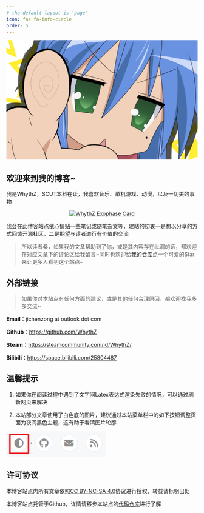 ```yaml
---
# the default layout is 'page'
icon: fas fa-info-circle
order: 5
---
```


<!-- 图标资源及其配置名称来源于https://fontawesome.com/icons -->

<!-- > Add Markdown syntax content to file `_tabs/about.md`{: .filepath } and it will show up on this page.
{: .prompt-tip } -->

![KonataIzumi.jpg](/assets/img/KonataIzumi.jpg)

## 欢迎来到我的博客~

我是WhythZ，SCUT本科在读，我喜欢音乐、单机游戏、动漫，以及一切美的事物

<div align=center>
<p align="center">
  <a href="https://www.exophase.com/user/WhythZ/"><img src="https://card.exophase.com/2/0/282708.png?1736352697" alt="WhythZ Exophase Card"></a>
</p>
</div>

我会在此博客站点依心情贴一些笔记或随笔杂文等，建站的初衷一是想以分享的方式回馈开源社区，二是期望与读者进行有价值的交流

>所以读者桑，如果我的文章帮助到了你，或是其内容存在纰漏的话，都欢迎在对应文章下的评论区给我留言~同时也欢迎给[我的仓库](https://github.com/WhythZ/whythz.github.io)点一个可爱的Star来让更多人看到这个站点~

## 外部链接

>如果你对本站点有任何方面的建议，或是其他任何合理原因，都欢迎找我多多交流~

**Email**：jichenzong at outlook dot com

**Github**：<https://github.com/WhythZ>

**Steam**：<https://steamcommunity.com/id/WhythZ/>

**Bilibili**：<https://space.bilibili.com/25804487>

## 温馨提示

1. 如果你在阅读过程中遇到了文字间Latex表达式渲染失败的情况，可以通过刷新网页来解决

2. 本站部分文章使用了白色底的图片，建议通过本站菜单栏中的如下按钮调整页面为夜间黑色主题，这有助于看清图片轮廓

![LightsOffButton.png](/assets/img/LightsOffButton.png)

## 许可协议

本博客站点内所有文章依照[CC BY-NC-SA 4.0](https://creativecommons.org/licenses/by-nc-sa/4.0/deed.zh-hans)协议进行授权，转载请标明出处

本博客站点托管于Github，详情请移步本站点的[代码仓库](https://github.com/WhythZ/whythz.github.io)进行了解
